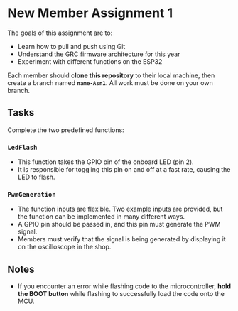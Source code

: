 # New Member Assignment 1  

The goals of this assignment are to:  
- Learn how to pull and push using Git  
- Understand the GRC firmware architecture for this year  
- Experiment with different functions on the ESP32  

Each member should **clone this repository** to their local machine, then create a branch named **`name-Asn1`**. All work must be done on your own branch.  

## Tasks  

Complete the two predefined functions:  

### `LedFlash`  
- This function takes the GPIO pin of the onboard LED (pin 2).  
- It is responsible for toggling this pin on and off at a fast rate, causing the LED to flash.  

### `PwmGeneration`  
- The function inputs are flexible. Two example inputs are provided, but the function can be implemented in many different ways.  
- A GPIO pin should be passed in, and this pin must generate the PWM signal.  
- Members must verify that the signal is being generated by displaying it on the oscilloscope in the shop.  

## Notes  

- If you encounter an error while flashing code to the microcontroller, **hold the BOOT button** while flashing to successfully load the code onto the MCU.